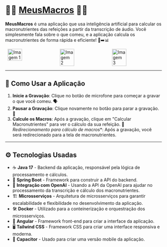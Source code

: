 # 🍇🥑 **<a href="https://meus-macros-theta.vercel.app/login">MeusMacros<a/>** 🍔🍗

**MeusMacros** é uma aplicação que usa inteligência artificial para calcular os macronutrientes das refeições a partir da transcrição de áudio. Você simplesmente fala sobre o que comeu, e a aplicação calcula os macronutrientes de forma rápida e eficiente! 💬➡️📊

<div style="display: flex; justify-content: space-around;">
  <img src="https://github.com/user-attachments/assets/9d5ddee3-a1c4-4c80-8441-1ec5e584bedb" alt="Imagem 1" width="30%">
  <img src="https://github.com/user-attachments/assets/2579a70d-65ba-4cda-98c1-2f91a699b0ed" alt="Imagem 2" width="30%">
  <img src="https://github.com/user-attachments/assets/03a4e0b9-b57e-46b2-809f-8053eb5b2c75" alt="Imagem 3" width="30%">
</div>

---

## 📱 **Como Usar a Aplicação**

1. **Inicie a Gravação**: Clique no botão de microfone para começar a gravar o que você comeu. 🗣️
2. **Pausar a Gravação**: Clique novamente no botão para parar a gravação. 📜
3. **Calcule os Macros**: Após a gravação, clique em "Calcular Macronutrientes" para ver o cálculo da sua refeição. 🍴
*Redirecionamento para cálculo de macros**: Após a gravação, você será redirecionado para a tela de macronutrientes.

---

## ⚙️ **Tecnologias Usadas**

- ☕ **Java 17** - Backend da aplicação, responsável pela lógica de processamento e cálculos.
- 🔧 **Spring Boot** - Framework para construir a API do backend.
- 🤖 **Integração com OpenAI** - Usando a API da OpenAI para ajudar no processamento da transcrição e cálculo dos macronutrientes.
- 🏗️ **Microsserviços** - Arquitetura de microsserviços para garantir escalabilidade e flexibilidade no desenvolvimento da aplicação.
- 🛠️ **Docker** - Utilizado para a conteinerização e orquestração dos microsserviços.
- 🧠 **Angular** - Framework front-end para criar a interface da aplicação.
- 🖥️ **Tailwind CSS** - Framework CSS para criar uma interface responsiva e moderna.
- 📱 **Capacitor** - Usado para criar uma versão mobile da aplicação.


